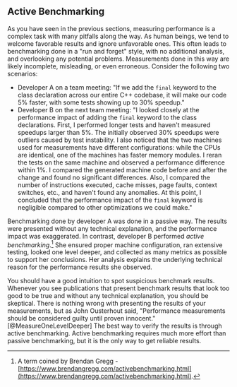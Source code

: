 ## Active Benchmarking

As you have seen in the previous sections, measuring performance is a complex task with many pitfalls along the way. As human beings, we tend to welcome favorable results and ignore unfavorable ones. This often leads to benchmarking done in a "run and forget" style, with no additional analysis, and overlooking any potential problems. Measurements done in this way are likely incomplete, misleading, or even erroneous. Consider the following two scenarios:

* Developer A on a team meeting: "If we add the `final` keyword to the class declaration across our entire C++ codebase, it will make our code 5% faster, with some tests showing up to 30% speedup."
* Developer B on the next team meeting: "I looked closely at the performance impact of adding the `final` keyword to the class declarations. First, I performed longer tests and haven't measured speedups larger than 5%. The initially observed 30% speedups were outliers caused by test instability. I also noticed that the two machines used for measurements have different configurations: while the CPUs are identical, one of the machines has faster memory modules. I reran the tests on the same machine and observed a performance difference within 1%. I compared the generated machine code before and after the change and found no significant differences. Also, I compared the number of instructions executed, cache misses, page faults, context switches, etc., and haven't found any anomalies. At this point, I concluded that the performance impact of the `final` keyword is negligible compared to other optimizations we could make."

Benchmarking done by developer A was done in a passive way. The results were presented without any technical explanation, and the performance impact was exaggerated. In contrast, developer B performed *active benchmarking*.[^1] She ensured proper machine configuration, ran extensive testing, looked one level deeper, and collected as many metrics as possible to support her conclusions. Her analysis explains the underlying technical reason for the performance results she observed.

You should have a good intuition to spot suspicious benchmark results. Whenever you see publications that present benchmark results that look too good to be true and without any technical explanation, you should be skeptical. There is nothing wrong with presenting the results of your measurements, but as John Ousterhout said, "Performance measurements should be considered guilty until proven innocent." [@MeasureOneLevelDeeper] The best way to verify the results is through active benchmarking. Active benchmarking requires much more effort than passive benchmarking, but it is the only way to get reliable results.

[^1]: A term coined by Brendan Gregg - [https://www.brendangregg.com/activebenchmarking.html](https://www.brendangregg.com/activebenchmarking.html).
